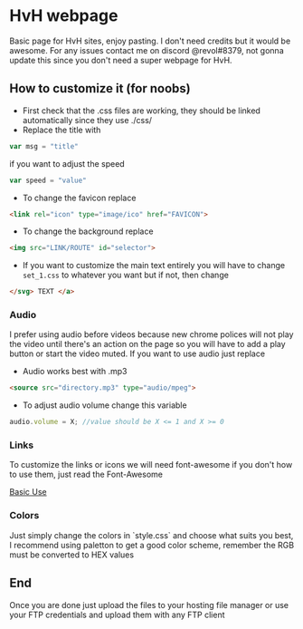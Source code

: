 # HvH webpage
Basic page for HvH sites, enjoy pasting. I don't need credits but it would be awesome. For any issues contact me on discord @revol#8379, not gonna update this since you don't need a super webpage for HvH.

<h2> How to customize it (for noobs) </h2>
 
- First check that the .css files are working, they should be linked automatically since they use ./css/
- Replace the title with
```javascript
var msg = "title"
```
  if you want to adjust the speed
  ```javascript
  var speed = "value"
  ```
- To change the favicon replace
```html
<link rel="icon" type="image/ico" href="FAVICON">
```
- To change the background replace
```html
<img src="LINK/ROUTE" id="selector">
```
- If you want to customize the main text entirely you will have to change `set_1.css` to whatever you want but if not, then change
```html
</svg> TEXT </a>
```
<h3> Audio </h3>
I prefer using audio before videos because new chrome polices will not play the video until there's an action on the page so you will have to add a play button or start the video muted. If you want to use audio just replace

- Audio works best with .mp3
```html
<source src="directory.mp3" type="audio/mpeg">
```
- To adjust audio volume change this variable
```javascript
audio.volume = X; //value should be X <= 1 and X >= 0
```
<h3> Links </h3>
To customize the links or icons we will need font-awesome if you don't how to use them, just read the Font-Awesome <p><a href="https://origin.fontawesome.com/how-to-use/on-the-web/referencing-icons/basic-use" target="_blank">Basic Use</a></p>

<h3> Colors </h3>
Just simply change the colors in `style.css` and choose what suits you best, I recommend using paletton to get a good color scheme, remember the RGB must be converted to HEX values

<h2> End </h2>
Once you are done just upload the files to your hosting file manager or use your FTP credentials and upload them with any FTP client
